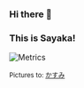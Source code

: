 ### Hi there 👋 
### This is Sayaka!

![Metrics](https://metrics.lecoq.io/sa-yaka?template=classic&languages=1&languages.limit=8&languages.threshold=0%25&languages.colors=github&languages.sections=most-used&languages.indepth=false&languages.analysis.timeout=15&languages.categories=markup%2C%20programming&languages.recent.categories=markup%2C%20programming&languages.recent.load=300&languages.recent.days=14&config.timezone=Asia%2FShanghai)










<sub>Pictures to: [かすみ](https://www.pixiv.net/artworks/92674856)
